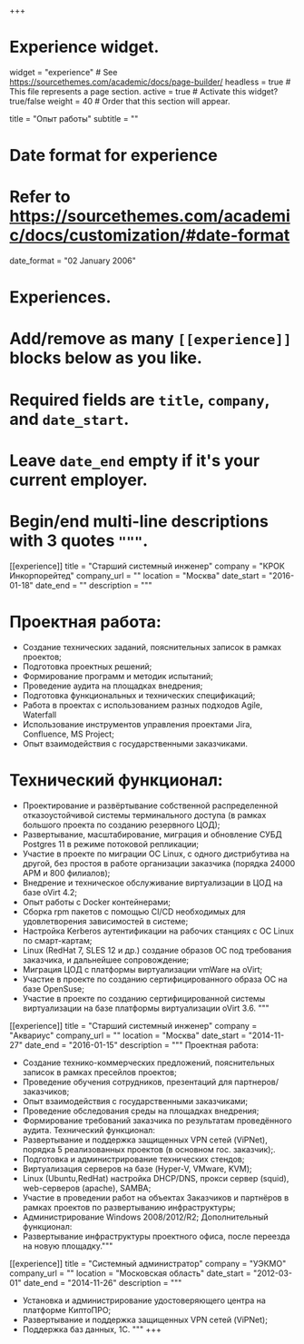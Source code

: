 +++
# Experience widget.
widget = "experience"  # See https://sourcethemes.com/academic/docs/page-builder/
headless = true  # This file represents a page section.
active = true  # Activate this widget? true/false
weight = 40  # Order that this section will appear.

title = "Опыт работы"
subtitle = ""

# Date format for experience
#   Refer to https://sourcethemes.com/academic/docs/customization/#date-format
date_format = "02 January 2006"

# Experiences.
#   Add/remove as many `[[experience]]` blocks below as you like.
#   Required fields are `title`, `company`, and `date_start`.
#   Leave `date_end` empty if it's your current employer.
#   Begin/end multi-line descriptions with 3 quotes `"""`.
[[experience]]
  title = "Старший системный инженер"
  company = "КРОК Инкорпорейтед"
  company_url = ""
  location = "Москва"
  date_start = "2016-01-18"
  date_end = ""
  description = """
# Проектная работа:
* Создание технических заданий, пояснительных записок в рамках проектов;
* Подготовка проектных решений;
* Формирование программ и методик испытаний;
* Проведение аудита на площадках внедрения;
* Подготовка функциональных и технических спецификаций;
* Работа в проектах с использованием разных подходов Agile, Waterfall
* Использование инструментов управления проектами Jira, Confluence, MS Project;
* Опыт взаимодействия с государственными заказчиками.
# Технический функционал:
* Проектирование и развёртывание собственной распределенной отказоустойчивой системы терминального доступа (в рамках большого проекта по созданию резервного ЦОД);
* Развертывание, масштабирование, миграция и обновление СУБД Postgres 11 в режиме потоковой репликации;
* Участие в проекте по миграции ОС Linux, с одного дистрибутива на другой, без простоя в работе организации заказчика (порядка 24000 АРМ и 800 филиалов);
* Внедрение и техническое обслуживание виртуализации в ЦОД на базе oVirt 4.2;
* Опыт работы с Docker контейнерами; 
* Сборка rpm пакетов с помощью CI/CD необходимых для удовлетворения зависимостей в системе;
* Настройка Kerberos аутентификации на рабочих станциях с ОС Linux по смарт-картам;
* Linux (RedHat 7, SLES 12 и др.) создание образов ОС под требования заказчика, и дальнейшее сопровождение;
* Миграция ЦОД с платформы виртуализации vmWare на oVirt;
* Участие в проекте по созданию сертифицированного образа ОС на базе OpenSuse;
* Участие в проекте по созданию сертифицированной системы виртуализации на базе платформы виртуализации oVirt 3.6.
"""

[[experience]]
  title = "Старший системный инженер"
  company = "Аквариус"
  company_url = ""
  location = "Москва"
  date_start = "2014-11-27"
  date_end = "2016-01-15"
  description = """
  Проектная работа:
* Создание технико-коммерческих предложений, пояснительных записок в рамках пресейлов проектов;
* Проведение обучения сотрудников, презентаций для партнеров/заказчиков;
* Опыт взаимодействия с государственными заказчиками;
* Проведение обследования среды на площадках внедрения;
* Формирование требований заказчика по результатам проведённого аудита.
Технический функционал:
* Развертывание и поддержка защищенных VPN сетей (ViPNet), порядка 5 реализованных проектов (в основном гос. заказчик);.
* Подготовка и администрирование технических стендов;
* Виртуализация серверов на базе (Hyper-V, VMware, KVM);
* Linux (Ubuntu,RedHat) настройка DHCP/DNS, прокси сервер (squid), web-серверов (apache), SAMBA;
* Участие в проведении работ на объектах Заказчиков и партнёров в рамках проектов по развертыванию инфраструктуры;
* Администрирование Windows 2008/2012/R2;
  Дополнительный функционал:
* Развертывание инфраструктуры проектного офиса, после переезда на новую площадку."""

[[experience]]
  title = "Системный администратор"
  company = "УЭКМО"
  company_url = ""
  location = "Московская область"
  date_start = "2012-03-01"
  date_end = "2014-11-26"
  description = """
  * Установка и администрирование удостоверяющего центра на платформе КиптоПРО;
* Развертывание и поддержка защищенных VPN сетей (ViPNet);
* Поддержка баз данных, 1С.
"""
+++
